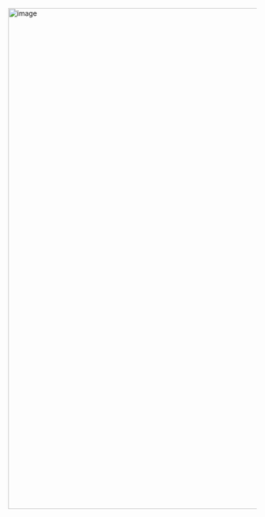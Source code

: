 <img width="1017" alt="image" src="https://user-images.githubusercontent.com/12551177/154336001-3ad12915-d36b-4fd3-98fe-64c5ca232e29.png">
